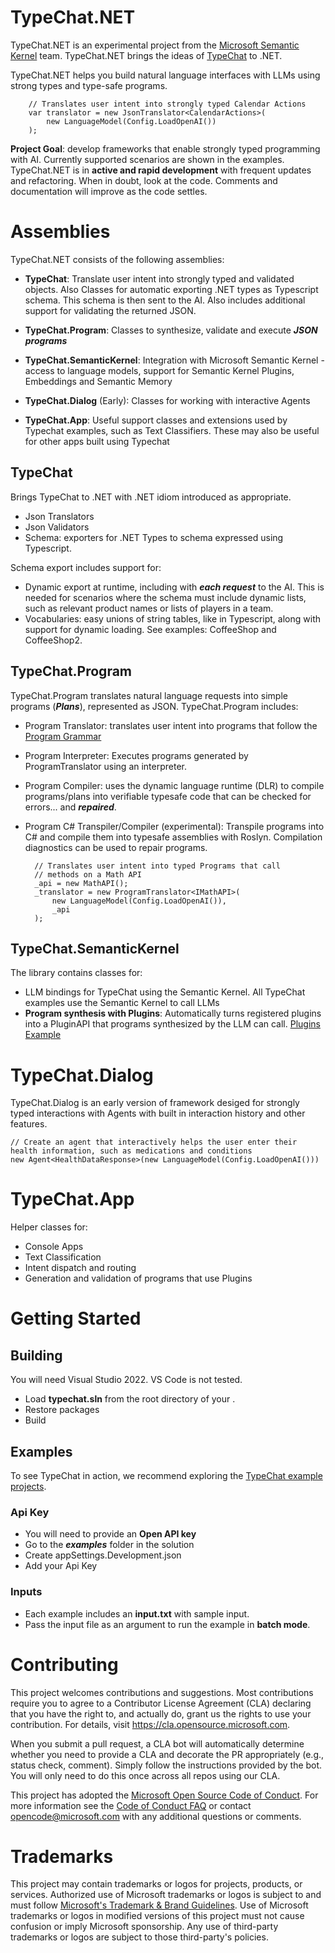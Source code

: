 # TypeChat.NET

TypeChat.NET is an experimental project from the [Microsoft Semantic Kernel](https://github.com/microsoft/semantic-kernel) team. TypeChat.NET brings the ideas of [TypeChat](https://github.com/microsoft/TypeChat) to .NET. 

TypeChat.NET helps you build natural language interfaces with LLMs using strong types and type-safe programs. 

        // Translates user intent into strongly typed Calendar Actions
        var translator = new JsonTranslator<CalendarActions>(
            new LanguageModel(Config.LoadOpenAI())
        );

**Project Goal**: develop frameworks that enable strongly typed programming with AI. Currently supported scenarios are shown in the examples. TypeChat.NET is in **active and rapid development** with frequent updates and refactoring. When in doubt, look at the code. Comments and documentation will improve as the code settles. 


# Assemblies
TypeChat.NET consists of the following assemblies:
* **TypeChat**: Translate user intent into strongly typed and validated objects. Also Classes for automatic exporting .NET types as Typescript schema. This schema is then sent to the AI. Also includes additional support for validating the returned JSON. 

* **TypeChat.Program**: Classes to synthesize, validate and execute ***JSON programs*** 

* **TypeChat.SemanticKernel**: Integration with Microsoft Semantic Kernel - access to language models, support for Semantic Kernel Plugins, Embeddings and Semantic Memory

* **TypeChat.Dialog** (Early): Classes for working with interactive Agents

* **TypeChat.App**: Useful support classes and extensions used by Typechat examples, such as Text Classifiers. These may also be useful for other apps built using Typechat


## TypeChat ##
Brings TypeChat to .NET with .NET idiom introduced as appropriate.
- Json Translators
- Json Validators
- Schema: exporters for .NET Types to schema expressed using Typescript. 

Schema export includes support for:
* Dynamic export at runtime, including with ***each request*** to the AI. This is needed for scenarios where the schema must include dynamic lists, such as relevant product names or lists of players in a team.
* Vocabularies: easy unions of string tables, like in Typescript, along with support for dynamic loading. See examples: CoffeeShop and CoffeeShop2.

## TypeChat.Program ##
TypeChat.Program translates natural language requests into simple programs (***Plans***), represented as JSON. TypeChat.Program includes:
- Program Translator: translates user intent into programs that follow the [Program Grammar](src/typechat.program/ProgramSchema.ts)
- Program Interpreter: Executes programs generated by ProgramTranslator using an interpreter.
- Program Compiler: uses the dynamic language runtime (DLR) to compile programs/plans into verifiable typesafe code that can be checked for errors... and ***repaired***. 
- Program C# Transpiler/Compiler (experimental): Transpile programs into C# and compile them into typesafe assemblies with Roslyn. Compilation diagnostics can be used to repair programs.  

        // Translates user intent into typed Programs that call
        // methods on a Math API
        _api = new MathAPI();
        _translator = new ProgramTranslator<IMathAPI>(
            new LanguageModel(Config.LoadOpenAI()),
            _api
        );
 
## TypeChat.SemanticKernel ##

The library contains classes for:
* LLM bindings for TypeChat using the Semantic Kernel. All TypeChat examples use the Semantic Kernel to call LLMs
* **Program synthesis with Plugins**: Automatically turns registered plugins into a PluginAPI that programs synthesized by the LLM can call. [Plugins Example](examples/Plugins/Program.cs)
 
# TypeChat.Dialog
TypeChat.Dialog is an early version of framework desiged for strongly typed interactions with Agents with built in interaction history and other features. 

    // Create an agent that interactively helps the user enter their health information, such as medications and conditions
    new Agent<HealthDataResponse>(new LanguageModel(Config.LoadOpenAI()))

# TypeChat.App
Helper classes for:
* Console Apps
* Text Classification
* Intent dispatch and routing
* Generation and validation of programs that use Plugins



# Getting Started 
## Building
You will need Visual Studio 2022. VS Code is not tested. 
* Load **typechat.sln** from the root directory of your . 
* Restore packages
* Build

## Examples

To see TypeChat in action, we recommend exploring the [TypeChat example projects](./examples). 

### Api Key
- You will need to provide an **Open API key**
- Go to the ***examples*** folder in the solution
- Create appSettings.Development.json
- Add your Api Key

### Inputs
- Each example includes an **input.txt** with sample input. 
- Pass the input file as an argument to run the example in **batch mode**. 

# Contributing

This project welcomes contributions and suggestions.  Most contributions require you to agree to a
Contributor License Agreement (CLA) declaring that you have the right to, and actually do, grant us
the rights to use your contribution. For details, visit https://cla.opensource.microsoft.com.

When you submit a pull request, a CLA bot will automatically determine whether you need to provide
a CLA and decorate the PR appropriately (e.g., status check, comment). Simply follow the instructions
provided by the bot. You will only need to do this once across all repos using our CLA.

This project has adopted the [Microsoft Open Source Code of Conduct](https://opensource.microsoft.com/codeofconduct/).
For more information see the [Code of Conduct FAQ](https://opensource.microsoft.com/codeofconduct/faq/) or
contact [opencode@microsoft.com](mailto:opencode@microsoft.com) with any additional questions or comments.

# Trademarks

This project may contain trademarks or logos for projects, products, or services. Authorized use of Microsoft 
trademarks or logos is subject to and must follow 
[Microsoft's Trademark & Brand Guidelines](https://www.microsoft.com/en-us/legal/intellectualproperty/trademarks/usage/general).
Use of Microsoft trademarks or logos in modified versions of this project must not cause confusion or imply Microsoft sponsorship.
Any use of third-party trademarks or logos are subject to those third-party's policies.
